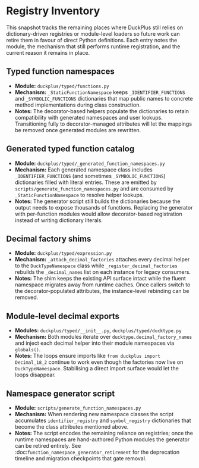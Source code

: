 # Registry Inventory

This snapshot tracks the remaining places where DuckPlus still relies on
dictionary-driven registries or module-level loaders so future work can retire
them in favour of direct Python definitions. Each entry notes the module, the
mechanism that still performs runtime registration, and the current reason it
remains in place.

## Typed function namespaces
- **Module:** `duckplus/typed/functions.py`
- **Mechanism:** `_StaticFunctionNamespace` keeps `_IDENTIFIER_FUNCTIONS` and
  `_SYMBOLIC_FUNCTIONS` dictionaries that map public names to concrete method
  implementations during class construction.
- **Notes:** The decorator-based helpers populate the dictionaries to retain
  compatibility with generated namespaces and user lookups. Transitioning fully
  to decorator-managed attributes will let the mappings be removed once
  generated modules are rewritten.

## Generated typed function catalog
- **Module:** `duckplus/typed/_generated_function_namespaces.py`
- **Mechanism:** Each generated namespace class includes `_IDENTIFIER_FUNCTIONS`
  (and sometimes `_SYMBOLIC_FUNCTIONS`) dictionaries filled with literal
  entries. These are emitted by `scripts/generate_function_namespaces.py` and are
  consumed by `_StaticFunctionNamespace` to resolve helper lookups.
- **Notes:** The generator script still builds the dictionaries because the
  output needs to expose thousands of functions. Replacing the generator with
  per-function modules would allow decorator-based registration instead of
  writing dictionary literals.

## Decimal factory shims
- **Module:** `duckplus/typed/expression.py`
- **Mechanism:** `_attach_decimal_factories` attaches every decimal helper to the
  `DuckTypeNamespace` class while `_register_decimal_factories` rebuilds the
  `_decimal_names` list on each instance for legacy consumers.
- **Notes:** The shim keeps the existing API surface intact while the fluent
  namespace migrates away from runtime caches. Once callers switch to the
  decorator-populated attributes, the instance-level rebinding can be removed.

## Module-level decimal exports
- **Modules:** `duckplus/typed/__init__.py`, `duckplus/typed/ducktype.py`
- **Mechanism:** Both modules iterate over `ducktype.decimal_factory_names` and
  inject each decimal helper into their module namespaces via `globals()`.
- **Notes:** The loops ensure imports like `from duckplus import Decimal_18_2`
  continue to work even though the factories now live on `DuckTypeNamespace`.
  Stabilising a direct import surface would let the loops disappear.

## Namespace generator script
- **Module:** `scripts/generate_function_namespaces.py`
- **Mechanism:** When rendering new namespace classes the script accumulates
  `identifier_registry` and `symbol_registry` dictionaries that become the class
  attributes mentioned above.
- **Notes:** The script encodes the remaining reliance on registries; once the
  runtime namespaces are hand-authored Python modules the generator can be
  retired entirely. See :doc:`function_namespace_generator_retirement` for the
  deprecation timeline and migration checkpoints that gate removal.
